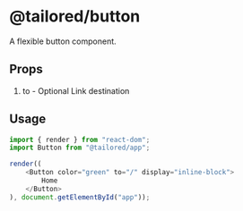 # @tailored/button
A flexible button component.

## Props
1. to - Optional Link destination

## Usage
```js
import { render } from "react-dom";
import Button from "@tailored/app";

render((
    <Button color="green" to="/" display="inline-block">
        Home
    </Button>
), document.getElementById("app"));
```

